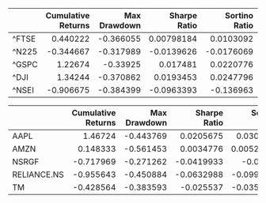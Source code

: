|       |   Cumulative Returns |   Max Drawdown |   Sharpe Ratio |   Sortino Ratio |   Volatility |
|:------|---------------------:|---------------:|---------------:|----------------:|-------------:|
| ^FTSE |             0.440222 |      -0.366055 |     0.00798184 |       0.0103092 |     0.593719 |
| ^N225 |            -0.344667 |      -0.317989 |    -0.0139626  |      -0.0176069 |     0.521219 |
| ^GSPC |             1.22674  |      -0.33925  |     0.017481   |       0.0220776 |     0.542172 |
| ^DJI  |             1.34244  |      -0.370862 |     0.0193453  |       0.0247796 |     0.528546 |
| ^NSEI |            -0.906675 |      -0.384399 |    -0.0963393  |      -0.136963  |     0.52344  |

|             |   Cumulative Returns |   Max Drawdown |   Sharpe Ratio |   Sortino Ratio |   Volatility |
|:------------|---------------------:|---------------:|---------------:|----------------:|-------------:|
| AAPL        |             1.46724  |      -0.443769 |      0.0205675 |      0.0303245  |     0.811384 |
| AMZN        |             0.148333 |      -0.561453 |      0.0034776 |      0.00524099 |     0.951763 |
| NSRGF       |            -0.717969 |      -0.271262 |     -0.0419933 |     -0.05564    |     0.519687 |
| RELIANCE.NS |            -0.955643 |      -0.450884 |     -0.0632988 |     -0.0991315  |     0.921211 |
| TM          |            -0.428564 |      -0.383593 |     -0.025537  |     -0.0350367  |     0.411225 |